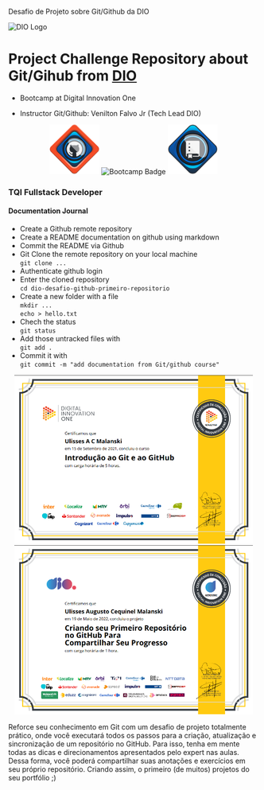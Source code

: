 Desafio de Projeto sobre Git/Github da DIO 
  
<img alt="DIO Logo" title="DIO logo" width="100px" src="https://hermes.digitalinnovation.one/assets/diome/logo.svg">

# Project Challenge Repository about Git/Gihub from [DIO](https://web.dio.me)  


- Bootcamp at Digital Innovation One  
 
- Instructor Git/Github: Venilton Falvo Jr (Tech Lead DIO)

<div align="center">
<img alt="Github Intro Course badge" title="Github Intro Course badge" width="100px" src="diologo.png">
<img alt="Bootcamp Badge" title="Bootcamp Badge" width="100px" src="https://hermes.digitalinnovation.one/tracks/3c8be628-5138-4b63-9cfa-e5313cc03103.png">
<img alt="Create Repository Course badge" title="Create Repository Course badge" width="100px" src="diologo2.png">
</div>
  
### TQI Fullstack Developer

#### Documentation Journal  
  
- Create a Github remote repository
- Create a README documentation on github using markdown  
- Commit the README via Github  
- Git Clone the remote repository on your local machine  
`git clone ...`
- Authenticate github login 
- Enter the cloned repository  
`cd dio-desafio-github-primeiro-repositorio`
- Create a new folder with a file  
`mkdir ...`  
`echo > hello.txt`  
- Chech the status  
`git status`
- Add those untracked files with  
`git add .`
- Commit it with  
`git commit -m "add documentation from Git/github course"`
  
<div align="center">
<img width="480px" alt="Github Into Course certification" title="Github Into Course certification" src="certif.png">
<img width="480px" alt="Create REpository Course certification" title="Create REpository Course certification" src="certif2.png">
</div>
  
  
Reforce seu conhecimento em Git com um desafio de projeto totalmente prático, onde você executará todos os passos para a criação, atualização e sincronização de um repositório no GitHub. Para isso, tenha em mente todas as dicas e direcionamentos apresentados pelo expert nas aulas. Dessa forma, você poderá compartilhar suas anotações e exercícios em seu próprio repositório. Criando assim, o primeiro (de muitos) projetos do seu portfólio ;)

